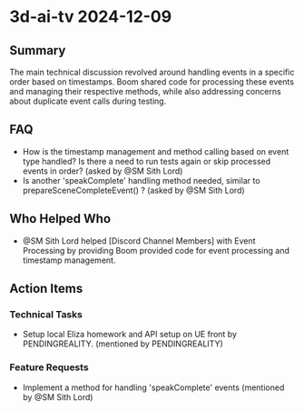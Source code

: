 # 3d-ai-tv 2024-12-09

## Summary

The main technical discussion revolved around handling events in a specific order based on timestamps. Boom shared code for processing these events and managing their respective methods, while also addressing concerns about duplicate event calls during testing.

## FAQ

- How is the timestamp management and method calling based on event type handled? Is there a need to run tests again or skip processed events in order? (asked by @SM Sith Lord)
- Is another 'speakComplete' handling method needed, similar to prepareSceneCompleteEvent() ? (asked by @SM Sith Lord)

## Who Helped Who

- @SM Sith Lord helped [Discord Channel Members] with Event Processing by providing Boom provided code for event processing and timestamp management.

## Action Items

### Technical Tasks

- Setup local Eliza homework and API setup on UE front by PENDINGREALITY. (mentioned by PENDINGREALITY)

### Feature Requests

- Implement a method for handling 'speakComplete' events (mentioned by @SM Sith Lord)
